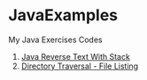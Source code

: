 # JavaExamples
My Java Exercises Codes

1. [Java Reverse Text With Stack](https://github.com/kazimbayram/JavaExercises/tree/master/src/_01/reverse/text/with/stack)
2. [Directory Traversal - File Listing](https://github.com/kazimbayram/JavaExercises/tree/master/src/_02/list/all/files/in/directory)

